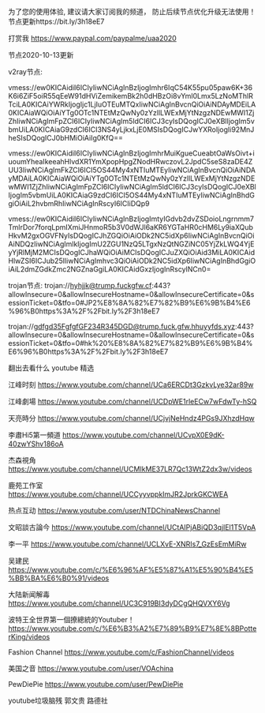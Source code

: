 为了您的使用体验, 建议请大家订阅我的频道， 防止后续节点优化升级无法使用！节点更新https://bit.ly/3h18eE7


打赏我 https://www.paypal.com/paypalme/uaa2020

节点2020-10-13更新




v2ray节点:

vmess://ew0KICAidiI6ICIyIiwNCiAgInBzIjogImhr6IqC54K55pu05paw6K+36K6i6ZiF5oiR55qEeW91dHViZemikemBk2h0dHBzOi8vYml0Lmx5LzNoMThlRTciLA0KICAiYWRkIjogIjc1LjIuOTEuMTQxIiwNCiAgInBvcnQiOiAiNDAyMDEiLA0KICAiaWQiOiAiYTg0OTc1NTEtMzQwNy0zYzllLWExMjYtNzgzNDEwMWI1ZjZhIiwNCiAgImFpZCI6ICIyIiwNCiAgIm5ldCI6ICJ3cyIsDQogICJ0eXBlIjogIm5vbmUiLA0KICAiaG9zdCI6ICI3NS4yLjkxLjE0MSIsDQogICJwYXRoIjogIi92MnJheSIsDQogICJ0bHMiOiAiIg0KfQ==

vmess://ew0KICAidiI6ICIyIiwNCiAgInBzIjogImhrMuiKgueCueabtOaWsOivt+iuoumYheaIkeeahHlvdXR1YmXpopHpgZNodHRwczovL2JpdC5seS8zaDE4ZUU3IiwNCiAgImFkZCI6ICI5OS44My4xNTIuMTEyIiwNCiAgInBvcnQiOiAiNDAyMDAiLA0KICAiaWQiOiAiYTg0OTc1NTEtMzQwNy0zYzllLWExMjYtNzgzNDEwMWI1ZjZhIiwNCiAgImFpZCI6ICIyIiwNCiAgIm5ldCI6ICJ3cyIsDQogICJ0eXBlIjogIm5vbmUiLA0KICAiaG9zdCI6ICI5OS44My4xNTIuMTEyIiwNCiAgInBhdGgiOiAiL2hvbmRhIiwNCiAgInRscyI6ICIiDQp9

vmess://ew0KICAidiI6ICIyIiwNCiAgInBzIjogImtyIGdvb2dvZSDoioLngrnmm7TmlrDor7forqLpmIXmiJHnmoR5b3V0dWJl6aKR6YGTaHR0cHM6Ly9iaXQubHkvM2gxOGVFNyIsDQogICJhZGQiOiAiODk2NC5idXp6IiwNCiAgInBvcnQiOiAiNDQzIiwNCiAgImlkIjogImU2ZGU1NzQ5LTgxNzQtNGZiNC05YjZkLWQ4YjEyYjRlMjM2MCIsDQogICJhaWQiOiAiMCIsDQogICJuZXQiOiAid3MiLA0KICAidHlwZSI6ICJub25lIiwNCiAgImhvc3QiOiAiODk2NC5idXp6IiwNCiAgInBhdGgiOiAiL2dmZGdkZmc2NGZnaGgiLA0KICAidGxzIjogInRscyINCn0=





trojan节点:
trojan://hyhjjk@trump.fuckgfw.cf:443?allowInsecure=0&allowInsecureHostname=0&allowInsecureCertificate=0&sessionTicket=0&tfo=0#JP2%E8%8A%82%E7%82%B9%E6%9B%B4%E6%96%B0https%3A%2F%2Fbit.ly%2F3h18eE7

trojan://gdfgd35FgfgfGF234R345DGD@trump.fuck.gfw.hhuyyfds.xyz:443?allowInsecure=0&allowInsecureHostname=0&allowInsecureCertificate=0&sessionTicket=0&tfo=0#hk%20%E8%8A%82%E7%82%B9%E6%9B%B4%E6%96%B0https%3A%2F%2Fbit.ly%2F3h18eE7



翻出去看什么
youtube 精选

江峰时刻                 https://www.youtube.com/channel/UCa6ERCDt3GzkvLye32ar89w

江峰劇場                 https://www.youtube.com/channel/UCDpWE1rleECw7wFdwTy-hSQ

天亮時分                 https://www.youtube.com/channel/UCjvjNeHndz4PGs9JXhzdHqw

李肅Hi5第一頻道           https://www.youtube.com/channel/UCvpX0E9dK-40zwYShv186oA

杰森視角                  https://www.youtube.com/channel/UCMIkME37LR7Qc13WtZ2dx3w/videos           

鹿苑工作室                https://www.youtube.com/channel/UCCyyvppkImJR2JprkGKCWEA

热点互动                  https://www.youtube.com/user/NTDChinaNewsChannel

文昭談古論今              https://www.youtube.com/channel/UCtAIPjABiQD3qjlEl1T5VpA

李一平                    https://www.youtube.com/channel/UCLXvE-XNRIs7_GzEsEmMiRw

吴建民                     https://www.youtube.com/c/%E6%96%AF%E5%87%A1%E5%90%B4%E5%BB%BA%E6%B0%91/videos

大陆新闻解毒                https://www.youtube.com/channel/UC3C919BI3dyDCgQHQVXY6Vg

波特王全世界第一個撩總統的Youtuber！https://www.youtube.com/c/%E6%B3%A2%E7%89%B9%E7%8E%8BPotterKing/videos

Fashion Channel            https://www.youtube.com/c/FashionChannel/videos

美国之音                   https://www.youtube.com/user/VOAchina  

PewDiePie                  https://www.youtube.com/user/PewDiePie       


youtube垃圾脑残 郭文贵 路德社
